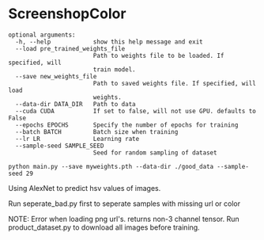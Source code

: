 # ScreenshopColor

```
optional arguments:
  -h, --help            show this help message and exit
  --load pre_trained_weights_file
                        Path to weights file to be loaded. If specified, will
                        train model.
  --save new_weights_file
                        Path to saved weights file. If specified, will load
                        weights.
  --data-dir DATA_DIR   Path to data
  --cuda CUDA           If set to false, will not use GPU. defaults to False
  --epochs EPOCHS       Specify the number of epochs for training
  --batch BATCH         Batch size when training
  --lr LR               Learning rate
  --sample-seed SAMPLE_SEED
                        Seed for random sampling of dataset
```

```
python main.py --save myweights.pth --data-dir ./good_data --sample-seed 29
```


Using AlexNet to predict hsv values of images.

Run seperate_bad.py first to seperate samples with missing url or color

NOTE: Error when loading png url's. returns non-3 channel tensor. 
      Run product_dataset.py to download all images before training.
